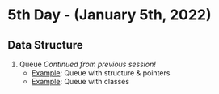# 5th Day - (January 5th, 2022)

## Data Structure

1. Queue _Continued from previous session!_
   - [Example](src/queue_with_pointers.c): Queue with structure & pointers
   - [Example](src/queue_with_classes.java): Queue with classes 

